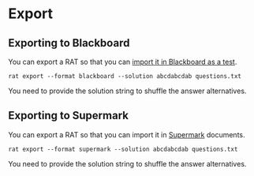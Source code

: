 ---
---


# Export


## Exporting to Blackboard

You can export a RAT so that you can [import it in Blackboard as a test](blackboard.html).

    rat export --format blackboard --solution abcdabcdab questions.txt

You need to provide the solution string to shuffle the answer alternatives. 



## Exporting to Supermark

You can export a RAT so that you can import it in [Supermark](https://falkr.github.io/supermark/) documents.

    rat export --format supermark --solution abcdabcdab questions.txt

You need to provide the solution string to shuffle the answer alternatives. 